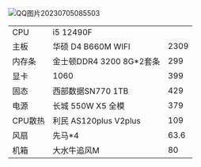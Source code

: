 ![QQ图片20230705085503](https://blog-img-zbt.oss-cn-beijing.aliyuncs.com/picture/wuyang/202307050855281.jpg)

|         |                          |      |
| ------- | ------------------------ | ---- |
| CPU     | i5 12490F                |      |
| 主板    | 华硕 D4 B660M WIFI       | 2309 |
| 内存条  | 金士顿DDR4 3200 8G*2套条 | 299  |
| 显卡    | 1060                     | 399  |
| 固态    | 西部数据SN770 1TB        | 429  |
| 电源    | 长城 550W X5 全模        | 379  |
| CPU散热 | 利民 AS120plus V2plus    | 109  |
| 风扇    | 先马*4                   | 63.6 |
| 机箱    | 大水牛追风M              | 80   |

